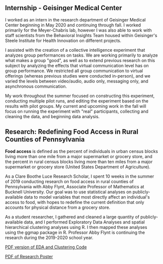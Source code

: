 ## Internship - Geisinger Medical Center

I worked as an intern in the research department of Geisinger Medical Center beginning in May 2020 and continuing through fall. I worked primarily for the Meyer-Chabris lab, however I was also able to work with staff scientists from the Behavioral Insights Team housed within Geisinger's Steele Institute for Health Innovation on different projects.

I assisted with the creation of a collective intelligence experiment that analyzes group performances on tasks. We are working primarily to analyze what makes a group "good", as well as to extend previous research on this subject by analyzing the effects that virtual communication level has on group performance. We restricted all group communication to virtual offerings (whereas previous studies were conducted in-person), and we varied the levels between video/audio, audio only, messaging only, and asynchronous communication.

My work throughout the summer focused on constructing this experiment, conducting multiple pilot runs, and editing the experiment based on the results with pilot groups. My current and upcoming work in the fall will focus on running the experiment with "real" participants, collecting and cleaning the data, and beginning data analysis. 



## Research: Redefining Food Access in Rural Counties of Pennsylvania

**Food access** is defined as the percent of individuals in urban census blocks living more than one mile from a major supermarket or grocery store, and the percent in rural census blocks living more than ten miles from a major supermarket or grocery store (United States Department of Agriculture).

As a Clare Boothe Luce Research Scholar, I spent 10 weeks in the summer of 2019 conducting research on food access in rural counties of Pennsylvania with Abby Flynt, Associate Professor of Mathematics at Bucknell University. Our goal was to use statistical analyses on publicly-available data to model variables that most directly affect an individual's access to food, with hopes to redefine the current definition that only accounts for physical distance from a grocery store.

As a student researcher, I gathered and cleaned a large quantity of publicly-available data, and I performed Exploratory Data Analyses and spatial hierarchical clustering analyses using R. I then mapped these analyses using the ggmap package in R. Professor Abby Flynt is continuing the research during the 2019-2020 school year.

[PDF version of EDA and Clustering Code](https://github.com/claudiashrefler/Portfolio/raw/master/FullData.pdf)

[PDF of Research Poster](https://github.com/claudiashrefler/Portfolio/raw/master/ResearchPoster.pdf)
